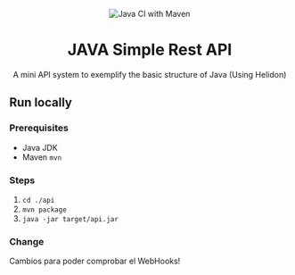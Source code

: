 <div align="center">

![Java CI with Maven](https://github.com/jacksjm/java-simple-rest-api/workflows/Java%20CI%20with%20Maven/badge.svg)

# JAVA Simple Rest API

A mini API system to exemplify the basic structure of Java (Using Helidon)

</div>

## Run locally

### Prerequisites
- Java JDK
- Maven `mvn`

### Steps
1. `cd ./api`
2. `mvn package`
3. `java -jar target/api.jar`

### Change
Cambios para poder comprobar el WebHooks!